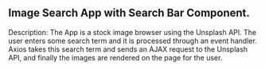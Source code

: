 ## Image Search App with Search Bar Component.
Description: The App is a stock image browser using the Unsplash API. The user enters some search term and it is processed through an event handler. Axios takes this search term and sends an AJAX request to the Unsplash API, and finally the images are rendered on the page for the user. 
